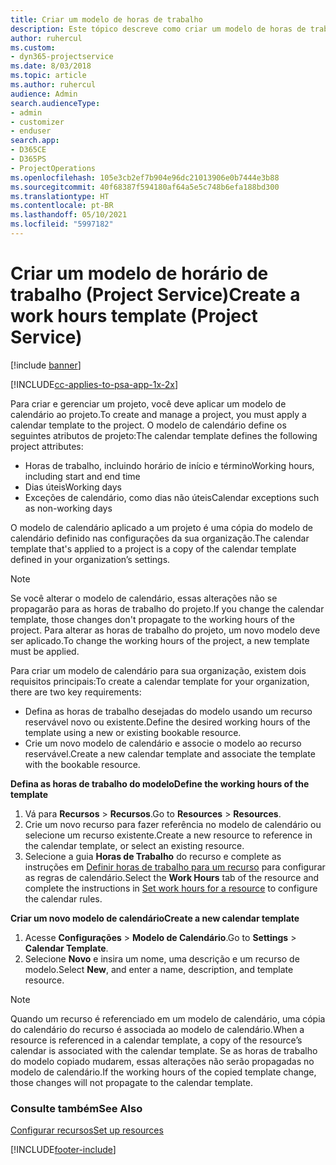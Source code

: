 ```yaml
---
title: Criar um modelo de horas de trabalho
description: Este tópico descreve como criar um modelo de horas de trabalho no Project Service.
author: ruhercul
ms.custom:
- dyn365-projectservice
ms.date: 8/03/2018
ms.topic: article
ms.author: ruhercul
audience: Admin
search.audienceType:
- admin
- customizer
- enduser
search.app:
- D365CE
- D365PS
- ProjectOperations
ms.openlocfilehash: 105e3cb2ef7b904e96dc21013906e0b7444e3b88
ms.sourcegitcommit: 40f68387f594180af64a5e5c748b6efa188bd300
ms.translationtype: HT
ms.contentlocale: pt-BR
ms.lasthandoff: 05/10/2021
ms.locfileid: "5997182"
---
```

# <a name="create-a-work-hours-template-project-service"></a><span data-ttu-id="d6d0a-103">Criar um modelo de horário de trabalho (Project Service)</span><span class="sxs-lookup"><span data-stu-id="d6d0a-103">Create a work hours template (Project Service)</span></span>

[!include [banner](../includes/psa-now-project-operations.md)]

[!INCLUDE[cc-applies-to-psa-app-1x-2x](../includes/cc-applies-to-psa-app-3x.md)]

<span data-ttu-id="d6d0a-104">Para criar e gerenciar um projeto, você deve aplicar um modelo de calendário ao projeto.</span><span class="sxs-lookup"><span data-stu-id="d6d0a-104">To create and manage a project, you must apply a calendar template to the project.</span></span> <span data-ttu-id="d6d0a-105">O modelo de calendário define os seguintes atributos de projeto:</span><span class="sxs-lookup"><span data-stu-id="d6d0a-105">The calendar template defines the following project attributes:</span></span>

- <span data-ttu-id="d6d0a-106">Horas de trabalho, incluindo horário de início e término</span><span class="sxs-lookup"><span data-stu-id="d6d0a-106">Working hours, including start and end time</span></span>
- <span data-ttu-id="d6d0a-107">Dias úteis</span><span class="sxs-lookup"><span data-stu-id="d6d0a-107">Working days</span></span>
- <span data-ttu-id="d6d0a-108">Exceções de calendário, como dias não úteis</span><span class="sxs-lookup"><span data-stu-id="d6d0a-108">Calendar exceptions such as non-working days</span></span>

<span data-ttu-id="d6d0a-109">O modelo de calendário aplicado a um projeto é uma cópia do modelo de calendário definido nas configurações da sua organização.</span><span class="sxs-lookup"><span data-stu-id="d6d0a-109">The calendar template that's applied to a project is a copy of the calendar template defined in your organization’s settings.</span></span>

> [!NOTE]
> <span data-ttu-id="d6d0a-110">Se você alterar o modelo de calendário, essas alterações não se propagarão para as horas de trabalho do projeto.</span><span class="sxs-lookup"><span data-stu-id="d6d0a-110">If you change the calendar template, those changes don't propagate to the working hours of the project.</span></span> <span data-ttu-id="d6d0a-111">Para alterar as horas de trabalho do projeto, um novo modelo deve ser aplicado.</span><span class="sxs-lookup"><span data-stu-id="d6d0a-111">To change the working hours of the project, a new template must be applied.</span></span>

<span data-ttu-id="d6d0a-112">Para criar um modelo de calendário para sua organização, existem dois requisitos principais:</span><span class="sxs-lookup"><span data-stu-id="d6d0a-112">To create a calendar template for your organization, there are two key requirements:</span></span>

- <span data-ttu-id="d6d0a-113">Defina as horas de trabalho desejadas do modelo usando um recurso reservável novo ou existente.</span><span class="sxs-lookup"><span data-stu-id="d6d0a-113">Define the desired working hours of the template using a new or existing bookable resource.</span></span>
- <span data-ttu-id="d6d0a-114">Crie um novo modelo de calendário e associe o modelo ao recurso reservável.</span><span class="sxs-lookup"><span data-stu-id="d6d0a-114">Create a new calendar template and associate the template with the bookable resource.</span></span>

<span data-ttu-id="d6d0a-115">**Defina as horas de trabalho do modelo**</span><span class="sxs-lookup"><span data-stu-id="d6d0a-115">**Define the working hours of the template**</span></span>

1. <span data-ttu-id="d6d0a-116">Vá para **Recursos** \> **Recursos**.</span><span class="sxs-lookup"><span data-stu-id="d6d0a-116">Go to **Resources** \> **Resources**.</span></span>
2. <span data-ttu-id="d6d0a-117">Crie um novo recurso para fazer referência no modelo de calendário ou selecione um recurso existente.</span><span class="sxs-lookup"><span data-stu-id="d6d0a-117">Create a new resource to reference in the calendar template, or select an existing resource.</span></span>
3. <span data-ttu-id="d6d0a-118">Selecione a guia **Horas de Trabalho** do recurso e complete as instruções em [Definir horas de trabalho para um recurso](/dynamics365/field-service/set-work-hours-resource.md) para configurar as regras de calendário.</span><span class="sxs-lookup"><span data-stu-id="d6d0a-118">Select the **Work Hours** tab of the resource and complete the instructions in [Set work hours for a resource](/dynamics365/field-service/set-work-hours-resource.md) to configure the calendar rules.</span></span>

<span data-ttu-id="d6d0a-119">**Criar um novo modelo de calendário**</span><span class="sxs-lookup"><span data-stu-id="d6d0a-119">**Create a new calendar template**</span></span>

1. <span data-ttu-id="d6d0a-120">Acesse **Configurações** \> **Modelo de Calendário**.</span><span class="sxs-lookup"><span data-stu-id="d6d0a-120">Go to **Settings** \> **Calendar Template**.</span></span>
2. <span data-ttu-id="d6d0a-121">Selecione **Novo** e insira um nome, uma descrição e um recurso de modelo.</span><span class="sxs-lookup"><span data-stu-id="d6d0a-121">Select **New**, and enter a name, description, and template resource.</span></span>


> [!NOTE]
> <span data-ttu-id="d6d0a-122">Quando um recurso é referenciado em um modelo de calendário, uma cópia do calendário do recurso é associada ao modelo de calendário.</span><span class="sxs-lookup"><span data-stu-id="d6d0a-122">When a resource is referenced in a calendar template, a copy of the resource’s calendar is associated with the calendar template.</span></span> <span data-ttu-id="d6d0a-123">Se as horas de trabalho do modelo copiado mudarem, essas alterações não serão propagadas no modelo de calendário.</span><span class="sxs-lookup"><span data-stu-id="d6d0a-123">If the working hours of the copied template change, those changes will not propagate to the calendar template.</span></span>


### <a name="see-also"></a><span data-ttu-id="d6d0a-124">Consulte também</span><span class="sxs-lookup"><span data-stu-id="d6d0a-124">See Also</span></span>  
 [<span data-ttu-id="d6d0a-125">Configurar recursos</span><span class="sxs-lookup"><span data-stu-id="d6d0a-125">Set up resources</span></span>](../psa/set-up-resources.md)


[!INCLUDE[footer-include](../includes/footer-banner.md)]
